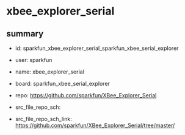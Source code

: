 # xbee_explorer_serial
 
## summary 
* id: sparkfun_xbee_explorer_serial_sparkfun_xbee_serial_explorer
* user: sparkfun
* name: xbee_explorer_serial
* board: sparkfun_xbee_serial_explorer
* repo: https://github.com/sparkfun/XBee_Explorer_Serial



* src_file_repo_sch: 
* src_file_repo_sch_link: https://github.com/sparkfun/XBee_Explorer_Serial/tree/master/







